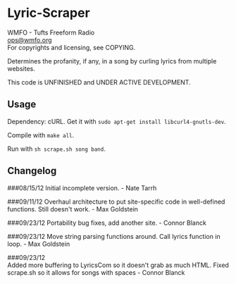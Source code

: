 Lyric-Scraper
=============

WMFO - Tufts Freeform Radio  
ops@wmfo.org  
For copyrights and licensing, see COPYING.  

Determines the profanity, if any, in a song by curling lyrics from multiple
websites.

This code is UNFINISHED and UNDER ACTIVE DEVELOPMENT.  

Usage
-----
Dependency: cURL. Get it with `sudo apt-get install libcurl4-gnutls-dev`.  

Compile with `make all`.  

Run with `sh scrape.sh song band`.  

Changelog
---------
###08/15/12
Initial incomplete version. - Nate Tarrh

###09/11/12
Overhaul architecture to put site-specific code in well-defined functions. Still doesn't work. - Max Goldstein

###09/23/12
Portability bug fixes, add another site. - Connor Blanck

###09/23/12
Move string parsing functions around. Call lyrics function in loop. - Max Goldstein

###09/23/12  
Added more buffering to LyricsCom so it doesn't grab as much HTML. Fixed scrape.sh so it allows for songs with spaces - Connor Blanck

